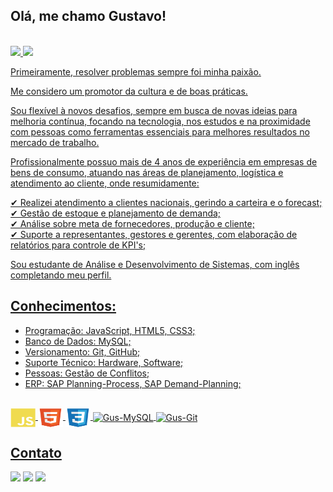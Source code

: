 <h2>Olá, me chamo Gustavo!</h2>
<br>
<div>
    <a href="https://github.com/gustavohferreira">
    <img width="430" src="https://github-readme-stats.vercel.app/api?username=gustavohferreira&show_icons=true&theme=dark&include_all_commits=true&count_private=true">
    <img width="430" src="https://github-readme-stats.vercel.app/api/top-langs/?username=gustavohferreira&layout=compact&langs_count=7&theme=dark"/>
</div>

Primeiramente, resolver problemas sempre foi minha paixão.

Me considero um promotor da cultura e de boas práticas. 

Sou flexível à novos desafios, sempre em busca de novas ideias para melhoria contínua, focando na tecnologia, nos estudos e na proximidade com pessoas como ferramentas essenciais para melhores resultados no mercado de trabalho.

Profissionalmente possuo mais de 4 anos de experiência em empresas de bens de consumo, atuando nas áreas de planejamento, logística e atendimento ao cliente, onde resumidamente:

✔ Realizei atendimento a clientes nacionais, gerindo a carteira e o forecast;<br>
✔ Gestão de estoque e planejamento de demanda;<br>
✔ Análise sobre meta de fornecedores, produção e cliente;<br>
✔ Suporte a representantes, gestores e gerentes, com elaboração de relatórios para controle de KPI's;<br>

Sou estudante de Análise e Desenvolvimento de Sistemas, com inglês completando meu perfil.


    
<h2>Conhecimentos:</h2>

- Programação: JavaScript, HTML5, CSS3;
- Banco de Dados: MySQL;
- Versionamento: Git, GitHub;
- Suporte Técnico: Hardware, Software;
- Pessoas: Gestão de Conflitos;
- ERP: SAP Planning-Process, SAP Demand-Planning;
    
<div style="display: inline_block"><br>
    <img align="center" alt="Gus-Js" height="30" width="40" src="https://raw.githubusercontent.com/devicons/devicon/master/icons/javascript/javascript-plain.svg">
    <img align="center" alt="Gus-HTML" height="30" width="40" src="https://raw.githubusercontent.com/devicons/devicon/master/icons/html5/html5-original.svg">
    <img align="center" alt="Gus-CSS" height="30" width="40" src="https://raw.githubusercontent.com/devicons/devicon/master/icons/css3/css3-original.svg">
    <img align="center" alt="Gus-MySQL" height="30" width="40" src="https://cdn.jsdelivr.net/gh/devicons/devicon/icons/mysql/mysql-original.svg">
    <img align="center" alt="Gus-Git" height="30" width="40" src="https://cdn.jsdelivr.net/gh/devicons/devicon/icons/git/git-original.svg">
</div>
    
 <h2>Contato</h2>
   <div>
    <a href = "mailto:ferreirahgustavo@outlook.com?subject=Olá%20Gustavo!"><img src="https://img.shields.io/badge/Microsoft_Outlook-0078D4?style=for-the-badge&logo=microsoft-outlook&logoColor=white" target="_blank"></a>
    <a href = "https://api.whatsapp.com/send?phone=5515991525446&amp;text=Olá%20Gustavo,%20tudo%20bem?%20"><img src="https://img.shields.io/badge/WhatsApp-25D366?style=for-the-badge&logo=whatsapp&logoColor=white" target="_blank"></a>    
    <a href="https://www.linkedin.com/in/gustavohferreira/" target="_blank"><img src="https://img.shields.io/badge/-LinkedIn-%230077B5?style=for-the-badge&logo=linkedin&logoColor=white" target="_blank"></a>
</div>
    


